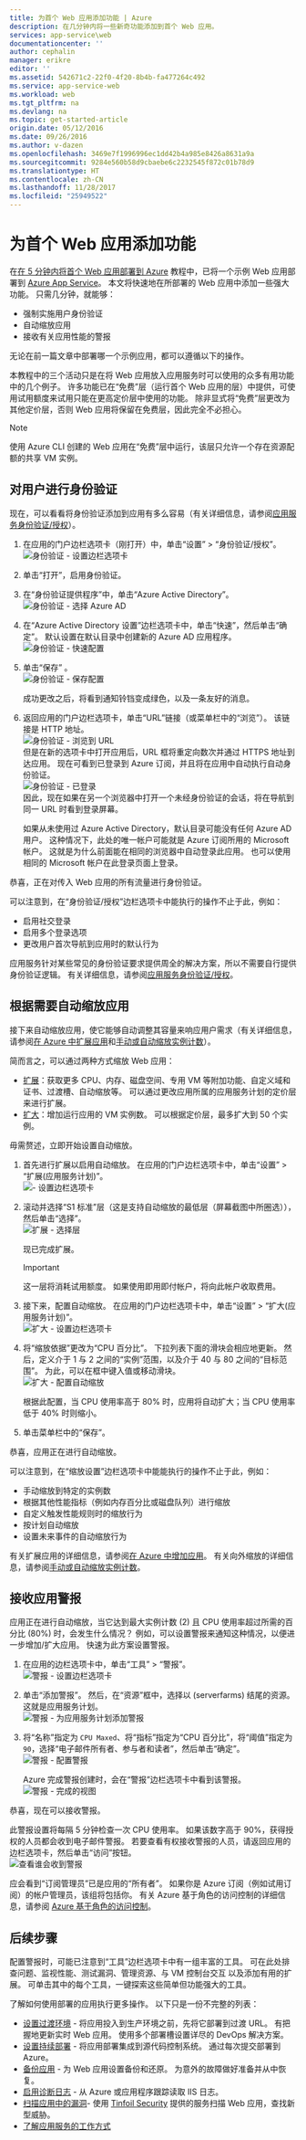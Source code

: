 ```yaml
---
title: 为首个 Web 应用添加功能 | Azure
description: 在几分钟内将一些新奇功能添加到首个 Web 应用。
services: app-service\web
documentationcenter: ''
author: cephalin
manager: erikre
editor: ''
ms.assetid: 542671c2-22f0-4f20-8b4b-fa477264c492
ms.service: app-service-web
ms.workload: web
ms.tgt_pltfrm: na
ms.devlang: na
ms.topic: get-started-article
origin.date: 05/12/2016
ms.date: 09/26/2016
ms.author: v-dazen
ms.openlocfilehash: 3469e7f1996996ec1dd42b4a985e8426a8631a9a
ms.sourcegitcommit: 9284e560b58d9cbaebe6c2232545f872c01b78d9
ms.translationtype: HT
ms.contentlocale: zh-CN
ms.lasthandoff: 11/28/2017
ms.locfileid: "25949522"
---
```

# <a name="add-functionality-to-your-first-web-app"></a>为首个 Web 应用添加功能
在[在 5 分钟内将首个 Web 应用部署到 Azure](app-service-web-get-started-dotnet.md) 教程中，已将一个示例 Web 应用部署到 [Azure App Service](../app-service/app-service-value-prop-what-is.md)。 本文将快速地在所部署的 Web 应用中添加一些强大功能。 只需几分钟，就能够：

* 强制实施用户身份验证
* 自动缩放应用
* 接收有关应用性能的警报

无论在前一篇文章中部署哪一个示例应用，都可以遵循以下的操作。

本教程中的三个活动只是在将 Web 应用放入应用服务时可以使用的众多有用功能中的几个例子。 许多功能已在“免费”层（运行首个 Web 应用的层）中提供，可使用试用额度来试用只能在更高定价层中使用的功能。 除非显式将“免费”层更改为其他定价层，否则 Web 应用将保留在免费层，因此完全不必担心。

> [!NOTE]
> 使用 Azure CLI 创建的 Web 应用在“免费”层中运行，该层只允许一个存在资源配额的共享 VM 实例。 
> 

## <a name="authenticate-your-users"></a>对用户进行身份验证
现在，可以看看将身份验证添加到应用有多么容易（有关详细信息，请参阅[应用服务身份验证/授权](https://azure.microsoft.com/blog/announcing-app-service-authentication-authorization/)）。

1. 在应用的门户边栏选项卡（刚打开）中，单击“设置” > “身份验证/授权”。  
    ![身份验证 - 设置边栏选项卡](./media/app-service-web-get-started/aad-login-settings.png)
2. 单击“打开”，启用身份验证。  
3. 在“身份验证提供程序”中，单击“Azure Active Directory”。  
    ![身份验证 - 选择 Azure AD](./media/app-service-web-get-started/aad-login-config.png)
4. 在“Azure Active Directory 设置”边栏选项卡中，单击“快速”，然后单击“确定”。 默认设置在默认目录中创建新的 Azure AD 应用程序。  
    ![身份验证 - 快速配置](./media/app-service-web-get-started/aad-login-express.png)
5. 单击“保存” 。  
    ![身份验证 - 保存配置](./media/app-service-web-get-started/aad-login-save.png)

    成功更改之后，将看到通知铃铛变成绿色，以及一条友好的消息。
6. 返回应用的门户边栏选项卡，单击“URL”链接（或菜单栏中的“浏览”）。 该链接是 HTTP 地址。  
    ![身份验证 - 浏览到 URL](./media/app-service-web-get-started/aad-login-browse-click.png)  
    但是在新的选项卡中打开应用后，URL 框将重定向数次并通过 HTTPS 地址到达应用。 现在可看到已登录到 Azure 订阅，并且将在应用中自动执行自动身份验证。  
    ![身份验证 - 已登录](./media/app-service-web-get-started/aad-login-browse-http-postclick.png)  
    因此，现在如果在另一个浏览器中打开一个未经身份验证的会话，将在导航到同一 URL 时看到登录屏幕。  
    <!-- ![Authenticate - login page](./media/app-service-web-get-started/aad-login-browse.png)  -->
    如果从未使用过 Azure Active Directory，默认目录可能没有任何 Azure AD 用户。 这种情况下，此处的唯一帐户可能就是 Azure 订阅所用的 Microsoft 帐户。 这就是为什么前面能在相同的浏览器中自动登录此应用。
    也可以使用相同的 Microsoft 帐户在此登录页面上登录。

恭喜，正在对传入 Web 应用的所有流量进行身份验证。

可以注意到，在“身份验证/授权”边栏选项卡中能执行的操作不止于此，例如：

* 启用社交登录
* 启用多个登录选项
* 更改用户首次导航到应用时的默认行为

应用服务针对某些常见的身份验证要求提供周全的解决方案，所以不需要自行提供身份验证逻辑。
有关详细信息，请参阅[应用服务身份验证/授权](https://azure.microsoft.com/blog/announcing-app-service-authentication-authorization/)。

## <a name="scale-your-app-automatically-based-on-demand"></a>根据需要自动缩放应用
接下来自动缩放应用，使它能够自动调整其容量来响应用户需求（有关详细信息，请参阅[在 Azure 中扩展应用](web-sites-scale.md)和[手动或自动缩放实例计数](../monitoring-and-diagnostics/insights-how-to-scale.md)）。

简而言之，可以通过两种方式缩放 Web 应用：

* [扩展](https://en.wikipedia.org/wiki/Scalability#Horizontal_and_vertical_scaling)：获取更多 CPU、内存、磁盘空间、专用 VM 等附加功能、自定义域和证书、过渡槽、自动缩放等。 可以通过更改应用所属的应用服务计划的定价层来进行扩展。
* [扩大](https://en.wikipedia.org/wiki/Scalability#Horizontal_and_vertical_scaling)：增加运行应用的 VM 实例数。
  可以根据定价层，最多扩大到 50 个实例。

毋需赘述，立即开始设置自动缩放。

1. 首先进行扩展以启用自动缩放。 在应用的门户边栏选项卡中，单击“设置” > “扩展(应用服务计划)”。  
    ![ - 设置边栏选项卡](./media/app-service-web-get-started/scale-up-settings.png)
2. 滚动并选择“S1 标准”层（这是支持自动缩放的最低层（屏幕截图中所圈选）），然后单击“选择”。  
    ![扩展 - 选择层](./media/app-service-web-get-started/scale-up-select.png)

    现已完成扩展。

   > [!IMPORTANT]
   > 这一层将消耗试用额度。 如果使用即用即付帐户，将向此帐户收取费用。
   > 
   > 
3. 接下来，配置自动缩放。 在应用的门户边栏选项卡中，单击“设置” > “扩大(应用服务计划)”。  
    ![扩大 - 设置边栏选项卡](./media/app-service-web-get-started/scale-out-settings.png)
4. 将“缩放依据”更改为“CPU 百分比”。 下拉列表下面的滑块会相应地更新。 然后，定义介于 1 与 2 之间的“实例”范围，以及介于 40 与 80 之间的“目标范围”。 为此，可以在框中键入值或移动滑块。  
    ![扩大 - 配置自动缩放](./media/app-service-web-get-started/scale-out-configure.png)

    根据此配置，当 CPU 使用率高于 80% 时，应用将自动扩大；当 CPU 使用率低于 40% 时则缩小。
5. 单击菜单栏中的“保存”。

恭喜，应用正在进行自动缩放。

可以注意到，在“缩放设置”边栏选项卡中能能执行的操作不止于此，例如：

* 手动缩放到特定的实例数
* 根据其他性能指标（例如内存百分比或磁盘队列）进行缩放
* 自定义触发性能规则时的缩放行为
* 按计划自动缩放
* 设置未来事件的自动缩放行为

有关扩展应用的详细信息，请参阅[在 Azure 中增加应用](web-sites-scale.md)。 有关向外缩放的详细信息，请参阅[手动或自动缩放实例计数](../monitoring-and-diagnostics/insights-how-to-scale.md)。

## <a name="receive-alerts-for-your-app"></a>接收应用警报
应用正在进行自动缩放，当它达到最大实例计数 (2) 且 CPU 使用率超过所需的百分比 (80%) 时，会发生什么情况？
例如，可以设置警报来通知这种情况，以便进一步增加/扩大应用。 快速为此方案设置警报。

1. 在应用的边栏选项卡中，单击“工具” > “警报”。  
    ![警报 - 设置边栏选项卡](./media/app-service-web-get-started/alert-settings.png)
2. 单击“添加警报”。 然后，在“资源”框中，选择以 (serverfarms) 结尾的资源。 这就是应用服务计划。  
    ![警报 - 为应用服务计划添加警报](./media/app-service-web-get-started/alert-add.png)
3. 将“名称”指定为 `CPU Maxed`、将“指标”指定为“CPU 百分比”，将“阈值”指定为 `90`，选择“电子邮件所有者、参与者和读者”，然后单击“确定”。   
    ![警报 - 配置警报](./media/app-service-web-get-started/alert-configure.png)

    Azure 完成警报创建时，会在“警报”边栏选项卡中看到该警报。  
    ![警报 - 完成的视图](./media/app-service-web-get-started/alert-done.png)

恭喜，现在可以接收警报。

此警报设置将每隔 5 分钟检查一次 CPU 使用率。 如果该数字高于 90%，获得授权的人员都会收到电子邮件警报。 若要查看有权接收警报的人员，请返回应用的边栏选项卡，然后单击“访问”按钮。  
![查看谁会收到警报](./media/app-service-web-get-started/alert-rbac.png)

应会看到“订阅管理员”已是应用的“所有者”。 如果你是 Azure 订阅（例如试用订阅）的帐户管理员，该组将包括你。 有关 Azure 基于角色的访问控制的详细信息，请参阅 [Azure 基于角色的访问控制](../active-directory/role-based-access-control-configure.md)。


## <a name="next-steps"></a>后续步骤
配置警报时，可能已注意到“工具”边栏选项卡中有一组丰富的工具。 可在此处排查问题、监视性能、测试漏洞、管理资源、与 VM 控制台交互 以及添加有用的扩展。 可单击其中的每个工具，一键探索这些简单但功能强大的工具。

了解如何使用部署的应用执行更多操作。 以下只是一份不完整的列表：

* [设置过渡环境](web-sites-staged-publishing.md) - 将应用投入到生产环境之前，先将它部署到过渡 URL。 有把握地更新实时 Web 应用。 使用多个部署槽设置详尽的 DevOps 解决方案。
* [设置持续部署](app-service-continuous-deployment.md) - 将应用部署集成到源代码控制系统。 通过每次提交部署到 Azure。
* [备份应用](web-sites-backup.md) - 为 Web 应用设置备份和还原。 为意外的故障做好准备并从中恢复。
* [启用诊断日志](web-sites-enable-diagnostic-log.md) - 从 Azure 或应用程序跟踪读取 IIS 日志。
* [扫描应用中的漏洞](https://azure.microsoft.com/blog/web-vulnerability-scanning-for-azure-app-service-powered-by-tinfoil-security/)-
  使用 [Tinfoil Security](https://www.tinfoilsecurity.com/) 提供的服务扫描 Web 应用，查找新型威胁。
* [了解应用服务的工作方式](../app-service/app-service-how-works-readme.md)